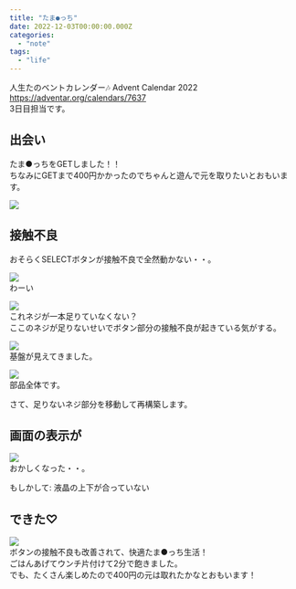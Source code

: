 ```yaml
---
title: "たま●っち"
date: 2022-12-03T00:00:00.000Z
categories: 
  - "note"
tags:
  - "life"
---
```


人生たのベントカレンダー🎶 Advent Calendar 2022  
https://adventar.org/calendars/7637  
3日目担当です。  

## 出会い


たま●っちをGETしました！！  
ちなみにGETまで400円かかったのでちゃんと遊んで元を取りたいとおもいます。  

![](/images/tamago01.jpeg)  

## 接触不良

おそらくSELECTボタンが接触不良で全然動かない・・。  
  

![](/images/tamago02.jpeg)  
わーい  

![](/images/tamago02-1.png)  
これネジが一本足りていなくない？  
ここのネジが足りないせいでボタン部分の接触不良が起きている気がする。  

![](/images/tamago03.jpeg)  
基盤が見えてきました。  

![](/images/tamago04.jpeg)  
部品全体です。  

さて、足りないネジ部分を移動して再構築します。


## 画面の表示が

![](/images/tamago05.jpeg)  
おかしくなった・・。  
  
もしかして: 液晶の上下が合っていない  


## できた♡

![](/images/tamago06.jpeg)  
ボタンの接触不良も改善されて、快適たま●っち生活！  
ごはんあげてウンチ片付けて2分で飽きました。  
でも、たくさん楽しめたので400円の元は取れたかなとおもいます！
